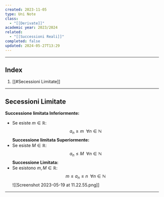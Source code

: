 ```yaml
---
created: 2023-11-05
type: Uni Note
class:
  - "[[Derivate]]"
academic year: 2023/2024
related:
  - "[[Successioni Reali]]"
completed: false
updated: 2024-05-27T13:29
---
```

---
## Index
1. [[#Secessioni Limitate]]

---
## Secessioni Limitate

**Successione limitata Inferiormente:**
- Se esiste $m\in \mathbb{R}:$
$$a_{n}\geq m ~~\forall n\in \mathbb{N}  $$
**Successione limitata Superiormente:**
- Se esiste $M\in \mathbb{R}:$
$$a_{n}\leq M ~~\forall n\in \mathbb{N}$$
**Successione Limitata:** 
- Se esistono $m, M\in \mathbb{R} :$
$$m \leq a_{n} \leq n ~~\forall n\in \mathbb{N}$$
![[Screenshot 2023-05-19 at 11.22.55.png]]

---